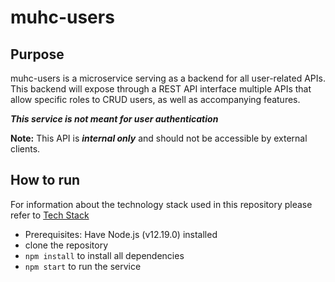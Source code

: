 # muhc-users

## Purpose 

muhc-users is a microservice serving as a backend for all user-related APIs. 
This backend will expose through a REST API interface multiple APIs that allow specific roles to CRUD users, as well as accompanying features. 

***This service is not meant for user authentication***

**Note:** This API is ***internal only*** and should not be accessible by external clients.

## How to run
For information about the technology stack used in this repository please refer to [Tech Stack](https://github.com/MUHC-DP-Project/muhc-gateway/wiki/Tech-Stack)
- Prerequisites: Have Node.js (v12.19.0) installed
- clone the repository
- `npm install`  to install all dependencies
- `npm start` to run the service
